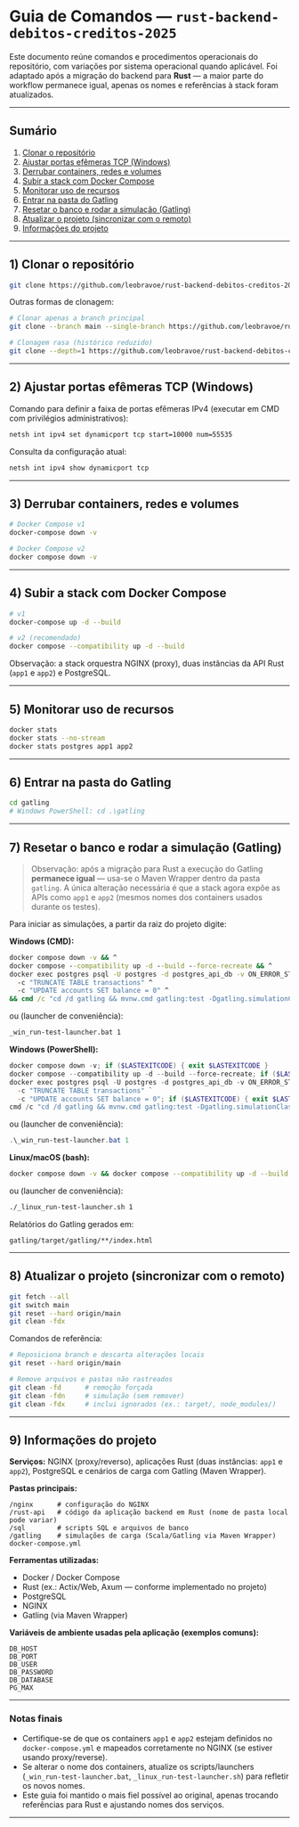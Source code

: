 # Guia de Comandos — `rust-backend-debitos-creditos-2025`

Este documento reúne comandos e procedimentos operacionais do repositório, com variações por sistema operacional quando aplicável. Foi adaptado após a migração do backend para **Rust** — a maior parte do workflow permanece igual, apenas os nomes e referências à stack foram atualizados.

---

## Sumário
1. [Clonar o repositório](#1-clonar-o-repositório)
2. [Ajustar portas efêmeras TCP (Windows)](#2-ajustar-portas-efêmeras-tcp-windows)
3. [Derrubar containers, redes e volumes](#3-derrubar-containers-redes-e-volumes)
4. [Subir a stack com Docker Compose](#4-subir-a-stack-com-docker-compose)
5. [Monitorar uso de recursos](#5-monitorar-uso-de-recursos)
6. [Entrar na pasta do Gatling](#6-entrar-na-pasta-do-gatling)
7. [Resetar o banco e rodar a simulação (Gatling)](#7-resetar-o-banco-e-rodar-a-simulação-gatling)
8. [Atualizar o projeto (sincronizar com o remoto)](#8-atualizar-o-projeto-sincronizar-com-o-remoto)
9. [Informações do projeto](#9-informações-do-projeto)

---

## 1) Clonar o repositório

```bash
git clone https://github.com/leobravoe/rust-backend-debitos-creditos-2025.git
```

Outras formas de clonagem:
```bash
# Clonar apenas a branch principal
git clone --branch main --single-branch https://github.com/leobravoe/rust-backend-debitos-creditos-2025.git

# Clonagem rasa (histórico reduzido)
git clone --depth=1 https://github.com/leobravoe/rust-backend-debitos-creditos-2025.git
```

---

## 2) Ajustar portas efêmeras TCP (Windows)

Comando para definir a faixa de portas efêmeras IPv4 (executar em CMD com privilégios administrativos):

```cmd
netsh int ipv4 set dynamicport tcp start=10000 num=55535
```

Consulta da configuração atual:
```cmd
netsh int ipv4 show dynamicport tcp
```

---

## 3) Derrubar containers, redes e volumes

```bash
# Docker Compose v1
docker-compose down -v

# Docker Compose v2
docker compose down -v
```

---

## 4) Subir a stack com Docker Compose

```bash
# v1
docker-compose up -d --build

# v2 (recomendado)
docker compose --compatibility up -d --build
```

Observação: a stack orquestra NGINX (proxy), duas instâncias da API Rust (`app1` e `app2`) e PostgreSQL.

---

## 5) Monitorar uso de recursos

```bash
docker stats
docker stats --no-stream
docker stats postgres app1 app2
```

---

## 6) Entrar na pasta do Gatling

```bash
cd gatling
# Windows PowerShell: cd .\gatling
```

---

## 7) Resetar o banco e rodar a simulação (Gatling)

> Observação: após a migração para Rust a execução do Gatling **permanece igual** — usa-se o Maven Wrapper dentro da pasta `gatling`. A única alteração necessária é que a stack agora expõe as APIs como `app1` e `app2` (mesmos nomes dos containers usados durante os testes).

Para iniciar as simulações, a partir da raiz do projeto digite:

**Windows (CMD):**
```cmd
docker compose down -v && ^
docker compose --compatibility up -d --build --force-recreate && ^
docker exec postgres psql -U postgres -d postgres_api_db -v ON_ERROR_STOP=1 ^
  -c "TRUNCATE TABLE transactions" ^
  -c "UPDATE accounts SET balance = 0" ^
&& cmd /c "cd /d gatling && mvnw.cmd gatling:test -Dgatling.simulationClass=simulations.RinhaBackendCrebitosSimulation"
```

ou (launcher de conveniência):
```cmd
_win_run-test-launcher.bat 1
```

**Windows (PowerShell):**
```powershell
docker compose down -v; if ($LASTEXITCODE) { exit $LASTEXITCODE }
docker compose --compatibility up -d --build --force-recreate; if ($LASTEXITCODE) { exit $LASTEXITCODE }
docker exec postgres psql -U postgres -d postgres_api_db -v ON_ERROR_STOP=1 `
  -c "TRUNCATE TABLE transactions" `
  -c "UPDATE accounts SET balance = 0"; if ($LASTEXITCODE) { exit $LASTEXITCODE }
cmd /c "cd /d gatling && mvnw.cmd gatling:test -Dgatling.simulationClass=simulations.RinhaBackendCrebitosSimulation"
```

ou (launcher de conveniência):
```powershell
.\_win_run-test-launcher.bat 1
```

**Linux/macOS (bash):**
```bash
docker compose down -v && docker compose --compatibility up -d --build --force-recreate && docker compose exec -T postgres   psql -U postgres -d postgres_api_db -v ON_ERROR_STOP=1   -c "BEGIN; TRUNCATE TABLE transactions; UPDATE accounts SET balance = 0; COMMIT;" && ( cd gatling && mvn gatling:test -Dgatling.simulationClass=simulations.RinhaBackendCrebitosSimulation )
```

ou (launcher de conveniência):
```bash
./_linux_run-test-launcher.sh 1
```

Relatórios do Gatling gerados em:
```
gatling/target/gatling/**/index.html
```

---

## 8) Atualizar o projeto (sincronizar com o remoto)

```bash
git fetch --all
git switch main
git reset --hard origin/main
git clean -fdx
```

Comandos de referência:

```bash
# Reposiciona branch e descarta alterações locais
git reset --hard origin/main

# Remove arquivos e pastas não rastreados
git clean -fd      # remoção forçada
git clean -fdn     # simulação (sem remover)
git clean -fdx     # inclui ignorados (ex.: target/, node_modules/)
```

---

## 9) Informações do projeto

**Serviços:** NGINX (proxy/reverso), aplicações Rust (duas instâncias: `app1` e `app2`), PostgreSQL e cenários de carga com Gatling (Maven Wrapper).

**Pastas principais:**
```
/nginx      # configuração do NGINX
/rust-api   # código da aplicação backend em Rust (nome de pasta local pode variar)
/sql        # scripts SQL e arquivos de banco
/gatling    # simulações de carga (Scala/Gatling via Maven Wrapper)
docker-compose.yml
```

**Ferramentas utilizadas:**
- Docker / Docker Compose
- Rust (ex.: Actix/Web, Axum — conforme implementado no projeto)
- PostgreSQL
- NGINX
- Gatling (via Maven Wrapper)

**Variáveis de ambiente usadas pela aplicação (exemplos comuns):**
```
DB_HOST
DB_PORT
DB_USER
DB_PASSWORD
DB_DATABASE
PG_MAX
```

---

### Notas finais

- Certifique-se de que os containers `app1` e `app2` estejam definidos no `docker-compose.yml` e mapeados corretamente no NGINX (se estiver usando proxy/reverse).  
- Se alterar o nome dos containers, atualize os scripts/launchers (`_win_run-test-launcher.bat`, `_linux_run-test-launcher.sh`) para refletir os novos nomes.  
- Este guia foi mantido o mais fiel possível ao original, apenas trocando referências para Rust e ajustando nomes dos serviços.

---
